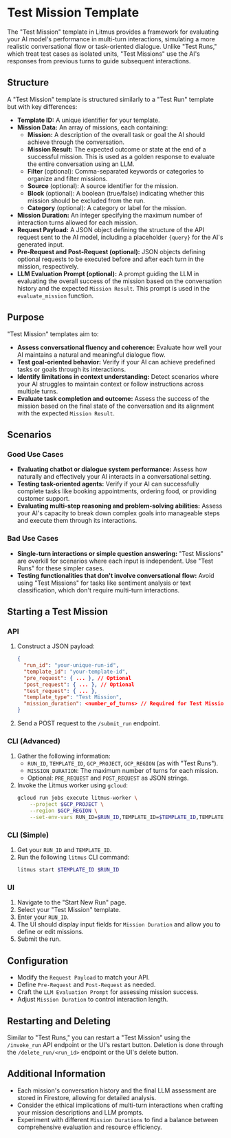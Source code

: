 # Test Mission Template

The "Test Mission" template in Litmus provides a framework for evaluating your AI model's performance in multi-turn interactions, simulating a more realistic conversational flow or task-oriented dialogue. Unlike "Test Runs," which treat test cases as isolated units, "Test Missions" use the AI's responses from previous turns to guide subsequent interactions.

## Structure

A "Test Mission" template is structured similarly to a "Test Run" template but with key differences:

- **Template ID:** A unique identifier for your template.
- **Mission Data:** An array of missions, each containing:
  - **Mission:** A description of the overall task or goal the AI should achieve through the conversation.
  - **Mission Result:** The expected outcome or state at the end of a successful mission. This is used as a golden response to evaluate the entire conversation using an LLM.
  - **Filter** (optional): Comma-separated keywords or categories to organize and filter missions.
  - **Source** (optional): A source identifier for the mission.
  - **Block** (optional): A boolean (true/false) indicating whether this mission should be excluded from the run.
  - **Category** (optional): A category or label for the mission.
- **Mission Duration:** An integer specifying the maximum number of interaction turns allowed for each mission.
- **Request Payload:** A JSON object defining the structure of the API request sent to the AI model, including a placeholder `{query}` for the AI's generated input.
- **Pre-Request and Post-Request (optional):** JSON objects defining optional requests to be executed before and after each turn in the mission, respectively.
- **LLM Evaluation Prompt (optional):** A prompt guiding the LLM in evaluating the overall success of the mission based on the conversation history and the expected `Mission Result`. This prompt is used in the `evaluate_mission` function.

## Purpose

"Test Mission" templates aim to:

- **Assess conversational fluency and coherence:** Evaluate how well your AI maintains a natural and meaningful dialogue flow.
- **Test goal-oriented behavior:** Verify if your AI can achieve predefined tasks or goals through its interactions.
- **Identify limitations in context understanding:** Detect scenarios where your AI struggles to maintain context or follow instructions across multiple turns.
- **Evaluate task completion and outcome:** Assess the success of the mission based on the final state of the conversation and its alignment with the expected `Mission Result`.

## Scenarios

### Good Use Cases

- **Evaluating chatbot or dialogue system performance:** Assess how naturally and effectively your AI interacts in a conversational setting.
- **Testing task-oriented agents:** Verify if your AI can successfully complete tasks like booking appointments, ordering food, or providing customer support.
- **Evaluating multi-step reasoning and problem-solving abilities:** Assess your AI's capacity to break down complex goals into manageable steps and execute them through its interactions.

### Bad Use Cases

- **Single-turn interactions or simple question answering:** "Test Missions" are overkill for scenarios where each input is independent. Use "Test Runs" for these simpler cases.
- **Testing functionalities that don't involve conversational flow:** Avoid using "Test Missions" for tasks like sentiment analysis or text classification, which don't require multi-turn interactions.

## Starting a Test Mission

### API

1. Construct a JSON payload:
   ```json
   {
     "run_id": "your-unique-run-id",
     "template_id": "your-template-id",
     "pre_request": { ... }, // Optional
     "post_request": { ... }, // Optional
     "test_request": { ... },
     "template_type": "Test Mission",
     "mission_duration": <number_of_turns> // Required for Test Missions
   }
   ```
2. Send a POST request to the `/submit_run` endpoint.

### CLI (Advanced)

1. Gather the following information:
   - `RUN_ID`, `TEMPLATE_ID`, `GCP_PROJECT`, `GCP_REGION` (as with "Test Runs").
   - `MISSION_DURATION`: The maximum number of turns for each mission.
   - Optional: `PRE_REQUEST` and `POST_REQUEST` as JSON strings.
2. Invoke the Litmus worker using `gcloud`:
   ```bash
   gcloud run jobs execute litmus-worker \
       --project $GCP_PROJECT \
       --region $GCP_REGION \
       --set-env-vars RUN_ID=$RUN_ID,TEMPLATE_ID=$TEMPLATE_ID,TEMPLATE_TYPE="Test Mission",MISSION_DURATION=$MISSION_DURATION,PRE_REQUEST='$PRE_REQUEST',POST_REQUEST='$POST_REQUEST'
   ```

### CLI (Simple)

1. Get your `RUN_ID` and `TEMPLATE_ID`.
2. Run the following `litmus` CLI command:
   ```bash
   litmus start $TEMPLATE_ID $RUN_ID
   ```

### UI

1. Navigate to the "Start New Run" page.
2. Select your "Test Mission" template.
3. Enter your `RUN_ID`.
4. The UI should display input fields for `Mission Duration` and allow you to define or edit missions.
5. Submit the run.

## Configuration

- Modify the `Request Payload` to match your API.
- Define `Pre-Request` and `Post-Request` as needed.
- Craft the `LLM Evaluation Prompt` for assessing mission success.
- Adjust `Mission Duration` to control interaction length.

## Restarting and Deleting

Similar to "Test Runs," you can restart a "Test Mission" using the `/invoke_run` API endpoint or the UI's restart button. Deletion is done through the `/delete_run/<run_id>` endpoint or the UI's delete button.

## Additional Information

- Each mission's conversation history and the final LLM assessment are stored in Firestore, allowing for detailed analysis.
- Consider the ethical implications of multi-turn interactions when crafting your mission descriptions and LLM prompts.
- Experiment with different `Mission Durations` to find a balance between comprehensive evaluation and resource efficiency.

